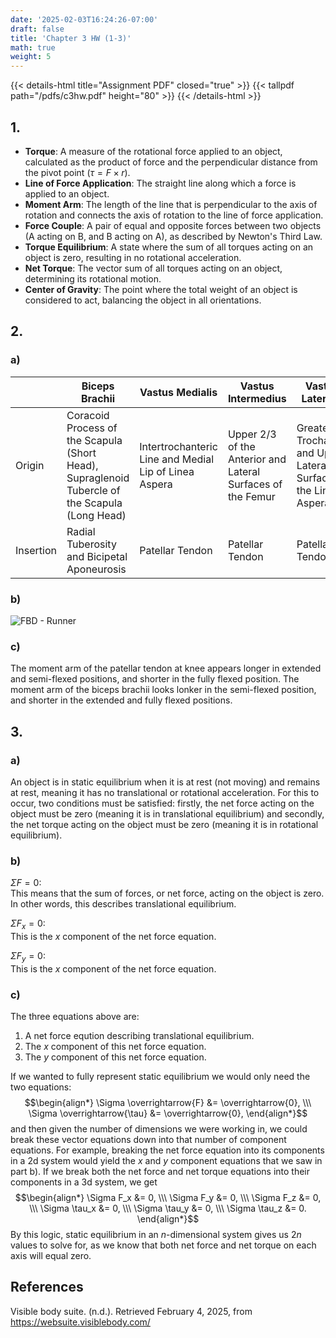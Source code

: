 ```yaml
---
date: '2025-02-03T16:24:26-07:00'
draft: false
title: 'Chapter 3 HW (1-3)'
math: true
weight: 5
---
```


{{< details-html title="Assignment PDF" closed="true" >}}
{{< tallpdf path="/pdfs/c3hw.pdf" height="80" >}}
{{< /details-html >}}

## 1.
- **Torque**: A measure of the rotational force applied to an object, calculated as the product of force and the perpendicular distance from the pivot point $(\tau = F × r).$  
- **Line of Force Application**: The straight line along which a force is applied to an object.  
- **Moment Arm**: The length of the line that is perpendicular to the axis of rotation and connects the axis of rotation to the line of force application.
- **Force Couple**: A pair of equal and opposite forces between two objects (A acting on B, and B acting on A), as described by Newton's Third Law.  
- **Torque Equilibrium**: A state where the sum of all torques acting on an object is zero, resulting in no rotational acceleration.  
- **Net Torque**: The vector sum of all torques acting on an object, determining its rotational motion.  
- **Center of Gravity**: The point where the total weight of an object is considered to act, balancing the object in all orientations.

## 2.

### a)

| | Biceps Brachii | Vastus Medialis | Vastus Intermedius | Vastus Lateralis |
|-|----------------|-----------------|--------------------|------------------|
| Origin | Coracoid Process of the Scapula (Short Head), Supraglenoid Tubercle of the Scapula (Long Head) | Intertrochanteric Line and Medial Lip of Linea Aspera | Upper 2/3 of the Anterior and Lateral Surfaces of the Femur | Greater Trochanter and Upper Lateral Surface of the Linea Aspera |
| Insertion | Radial Tuberosity and Bicipetal Aponeurosis | Patellar Tendon | Patellar Tendon | Patellar Tendon |

### b)

<div class="rounded-lg float-left max-w-xs mr-4">
    <img src="/images/c3hw2-b.jpg" alt="FBD - Runner">
</div>
<div class="clear-both"></div>

### c)

The moment arm of the patellar tendon at knee appears longer in extended and semi-flexed positions, and shorter in the fully flexed position. The moment arm of the biceps brachii looks lonker in the semi-flexed position, and shorter in the extended and fully flexed positions.

## 3.

### a)

An object is in static equilibrium when it is at rest (not moving) and remains at rest, meaning it has no translational or rotational acceleration. For this to occur, two conditions must be satisfied: firstly, the net force acting on the object must be zero (meaning it is in translational equilibrium) and secondly, the net torque acting on the object must be zero (meaning it is in rotational equilibrium).

### b)

$\Sigma F = 0$:  
This means that the sum of forces, or net force, acting on the object is zero. In other words, this describes translational equilibrium.

$\Sigma F_x = 0$:  
This is the $x$ component of the net force equation.

$\Sigma F_y = 0$:  
This is the $x$ component of the net force equation.

### c)

The three equations above are:
1. A net force eqution describing translational equilibrium.
2. The $x$ component of this net force equation.
3. The $y$ component of this net force equation.

If we wanted to fully represent static equilibrium we would only need the two equations:
$$\begin{align*}
\Sigma \overrightarrow{F} &= \overrightarrow{0}, \\\
\Sigma \overrightarrow{\tau} &= \overrightarrow{0},
\end{align*}$$
and then given the number of dimensions we were working in, we could break these vector equations down into that number of component equations. For example, breaking the net force equation into its components in a 2d system would yield the $x$ and $y$ component equations that we saw in part b). If we break both the net force and net torque equations into their components in a 3d system, we get
$$\begin{align*}
\Sigma F_x &= 0, \\\
\Sigma F_y &= 0, \\\
\Sigma F_z &= 0, \\\
\Sigma \tau_x &= 0, \\\
\Sigma \tau_y &= 0, \\\
\Sigma \tau_z &= 0.
\end{align*}$$
By this logic, static equilibrium in an $n$-dimensional system gives us $2n$ values to solve for, as we know that both net force and net torque on each axis will equal zero.

## References
Visible body suite. (n.d.). Retrieved February 4, 2025, from https://websuite.visiblebody.com/
